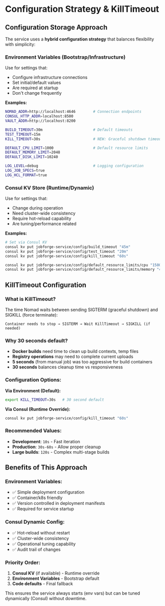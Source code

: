 # Configuration Strategy & KillTimeout

## Configuration Storage Approach

The service uses a **hybrid configuration strategy** that balances flexibility with simplicity:

### **Environment Variables (Bootstrap/Infrastructure)**
Use for settings that:
- Configure infrastructure connections
- Set initial/default values
- Are required at startup
- Don't change frequently

**Examples:**
```bash
NOMAD_ADDR=http://localhost:4646        # Connection endpoints
CONSUL_HTTP_ADDR=localhost:8500
VAULT_ADDR=http://localhost:8200

BUILD_TIMEOUT=30m                       # Default timeouts
TEST_TIMEOUT=15m  
KILL_TIMEOUT=30s                        # NEW: Graceful shutdown timeout

DEFAULT_CPU_LIMIT=1000                  # Default resource limits
DEFAULT_MEMORY_LIMIT=2048
DEFAULT_DISK_LIMIT=10240

LOG_LEVEL=debug                         # Logging configuration
LOG_JOB_SPECS=true
LOG_HCL_FORMAT=true
```

### **Consul KV Store (Runtime/Dynamic)**
Use for settings that:
- Change during operation
- Need cluster-wide consistency
- Require hot-reload capability
- Are tuning/performance related

**Examples:**
```bash
# Set via Consul KV
consul kv put jobforge-service/config/build_timeout "45m"
consul kv put jobforge-service/config/test_timeout "20m" 
consul kv put jobforge-service/config/kill_timeout "60s"

consul kv put jobforge-service/config/default_resource_limits/cpu "1500"
consul kv put jobforge-service/config/default_resource_limits/memory "4096"
```

## KillTimeout Configuration

### **What is KillTimeout?**
The time Nomad waits between sending SIGTERM (graceful shutdown) and SIGKILL (force terminate):

```
Container needs to stop → SIGTERM → Wait KillTimeout → SIGKILL (if needed)
```

### **Why 30 seconds default?**
- **Docker builds** need time to clean up build contexts, temp files
- **Registry operations** may need to complete current uploads
- **5 seconds** (from manual job) was too aggressive for build containers
- **30 seconds** balances cleanup time vs responsiveness

### **Configuration Options:**

**Via Environment (Default):**
```bash
export KILL_TIMEOUT=30s   # 30 second default
```

**Via Consul (Runtime Override):**
```bash
consul kv put jobforge-service/config/kill_timeout "60s"
```

### **Recommended Values:**
- **Development**: `10s` - Fast iteration
- **Production**: `30s-60s` - Allow proper cleanup
- **Large builds**: `120s` - Complex multi-stage builds

## Benefits of This Approach

### **Environment Variables:**
- ✅ Simple deployment configuration
- ✅ Container/k8s friendly
- ✅ Version controlled in deployment manifests
- ✅ Required for service startup

### **Consul Dynamic Config:**
- ✅ Hot-reload without restart
- ✅ Cluster-wide consistency
- ✅ Operational tuning capability
- ✅ Audit trail of changes

### **Priority Order:**
1. **Consul KV** (if available) - Runtime override
2. **Environment Variables** - Bootstrap default
3. **Code defaults** - Final fallback

This ensures the service always starts (env vars) but can be tuned dynamically (Consul) without downtime.